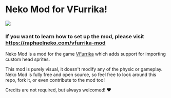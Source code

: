 # Neko Mod for VFurrika!

![](https://img.shields.io/github/v/release/RaphaelNeko/NekoModForVFurrika?label=DOWNLOAD%20LATEST)

### If you want to learn how to set up the mod, please visit https://raphaelneko.com/vfurrika-mod

Neko Mod is a mod for the game [VFurrika](https://store.steampowered.com/app/2720270) which adds support for importing custom head sprites.

This mod is purely visual, it doesn't modify any of the physic or gameplay.
Neko Mod is fully free and open source, so feel free to look around this repo, fork it, or even contribute to the mod too!

Credits are not required, but always welcomed! ♥
